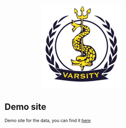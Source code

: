 <p align="center">
  <img src="https://raw.githubusercontent.com/Coenicorn/varsity-winners/master/varsity.png" />
</p>

# Demo site

Demo site for the data, you can find it [here](https://coenicorn.github.io/varsity-winners)